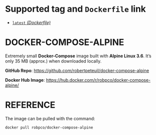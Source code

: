 # Supported tag and `Dockerfile` link

- [`latest` _(Dockerfile)_](https://github.com/robertpeteuil/docker-compose-alpine/blob/master/Dockerfile)


# DOCKER-COMPOSE-ALPINE

Extremely small **Docker-Compose** image built with **Alpine Linux 3.6**.  It’s only 35 MB (approx.) when downloaded locally.

**GitHub Repo**: <https://github.com/robertpeteuil/docker-compose-alpine>

**Docker Hub Image**: <https://hub.docker.com/r/robpco/docker-compose-alpine/>

# REFERENCE

The image can be pulled with the command:

```shell
docker pull robpco/docker-compose-alpine
```
